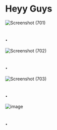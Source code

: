 # Heyy Guys
![Screenshot (701)](https://github.com/Ukashashere/ContactUS-page/assets/116743795/0b84c31f-fbb2-4de1-b3ae-b043bf185960)
## .
![Screenshot (702)](https://github.com/Ukashashere/ContactUS-page/assets/116743795/9d3633ad-1083-4057-a6dc-c22cc45b6116)
## .
![Screenshot (703)](https://github.com/Ukashashere/ContactUS-page/assets/116743795/ed736a9f-5032-4685-bce0-3b8192539f5d)
## .
![image](https://github.com/Ukashashere/ContactUS-page/assets/116743795/4296a2fb-ccd9-470c-a71b-88cec8b82117)
## .
